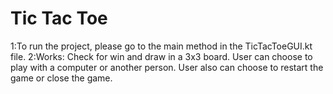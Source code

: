 # Tic Tac Toe 
1:To run the project, please go to the main method in the TicTacToeGUI.kt file.
2:Works: Check for win and draw in a 3x3 board. User can choose to play with a computer or another person.
User also can choose to restart the game or close the game.
